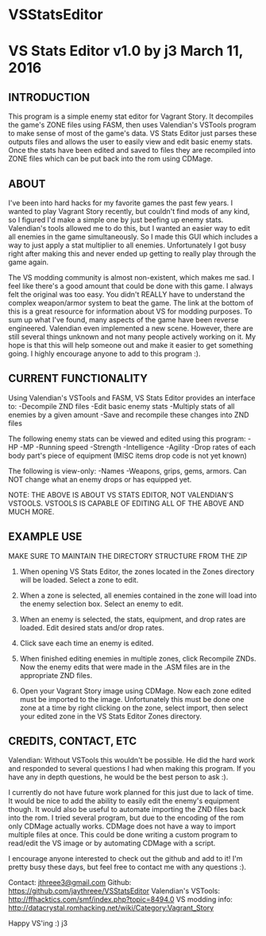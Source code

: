 # VSStatsEditor
VS Stats Editor v1.0 by j3
March 11, 2016
=========================

INTRODUCTION
------------

This program is a simple enemy stat editor for Vagrant Story.  It decompiles the game's ZONE files using FASM, then uses Valendian's VSTools program to make sense of most of the game's data.  VS Stats Editor just parses these outputs files and allows the user to easily view and edit basic enemy stats.  Once the stats have been edited and saved to files they are recompiled into ZONE files which can be put back into the rom using CDMage.

ABOUT
-----

I've been into hard hacks for my favorite games the past few years.  I wanted to play Vagrant Story recently, but couldn't find mods of any kind, so I figured I'd make a simple one by just beefing up enemy stats.  Valendian's tools allowed me to do this, but I wanted an easier way to edit all enemies in the game simultaneously.  So I made this GUI which includes a way to just apply a stat multiplier to all enemies.  Unfortunately I got busy right after making this and never ended up getting to really play through the game again.  

The VS modding community is almost non-existent, which makes me sad.  I feel like there's a good amount that could be done with this game.  I always felt the original was too easy.  You didn't REALLY have to understand the complex weapon/armor system to beat the game.  The link at the bottom of this is a great resource for information about VS for modding purposes.  To sum up what I've found, many aspects of the game have been reverse engineered.  Valendian even implemented a new scene.  However, there are still several things unknown and not many people actively working on it.  My hope is that this will help someone out and make it easier to get something going.  I highly encourage anyone to add to this program :).

CURRENT FUNCTIONALITY
---------------------

Using Valendian's VSTools and FASM, VS Stats Editor provides an interface to:
-Decompile ZND files
-Edit basic enemy stats
-Multiply stats of all enemies by a given amount
-Save and recompile these changes into ZND files

The following enemy stats can be viewed and edited using this program:
-HP
-MP
-Running speed
-Strength
-Intelligence
-Agility
-Drop rates of each body part's piece of equipment (MISC items drop code is not yet known)

The following is view-only:
-Names
-Weapons, grips, gems, armors.  Can NOT change what an enemy drops or has equipped yet.

NOTE: THE ABOVE IS ABOUT VS STATS EDITOR, NOT VALENDIAN'S VSTOOLS.  VSTOOLS IS CAPABLE OF EDITING ALL OF THE ABOVE AND MUCH MORE.

EXAMPLE USE
-----------

MAKE SURE TO MAINTAIN THE DIRECTORY STRUCTURE FROM THE ZIP

1) When opening VS Stats Editor, the zones located in the Zones directory will be loaded.  Select a zone to edit.

2) When a zone is selected, all enemies contained in the zone will load into the enemy selection box.  Select an enemy to edit.

3) When an enemy is selected, the stats, equipment, and drop rates are loaded.  Edit desired stats and/or drop rates.

4) Click save each time an enemy is edited.

5) When finished editing enemies in multiple zones, click Recompile ZNDs.  Now the enemy edits that were made in the .ASM files are in the appropriate ZND files.

6) Open your Vagrant Story image using CDMage.  Now each zone edited must be imported to the image.  Unfortunately this must be done one zone at a time by right clicking on the zone, select import, then select your edited zone in the VS Stats Editor Zones directory.

CREDITS, CONTACT, ETC
------------------
Valendian:
	Without VSTools this wouldn't be possible.  He did the hard work and responded to several questions I had when making this program.  If you have any in depth questions, he would be the best person to ask :).

I currently do not have future work planned for this just due to lack of time.  It would be nice to add the ability to easily edit the enemy's equipment though.  It would also be useful to automate importing the ZND files back into the rom.  I tried several program, but due to the encoding of the rom only CDMage actually works.  CDMage does not have a way to import multiple files at once.  This could be done writing a custom program to read/edit the VS image or by automating CDMage with a script.  

I encourage anyone interested to check out the github and add to it!  I'm pretty busy these days, but feel free to contact me  with any questions :).

Contact: jthreee3@gmail.com
Github: https://github.com/jaythreee/VSStatsEditor
Valendian's VSTools: http://ffhacktics.com/smf/index.php?topic=8494.0
VS modding info: http://datacrystal.romhacking.net/wiki/Category:Vagrant_Story

Happy VS'ing :)
j3
